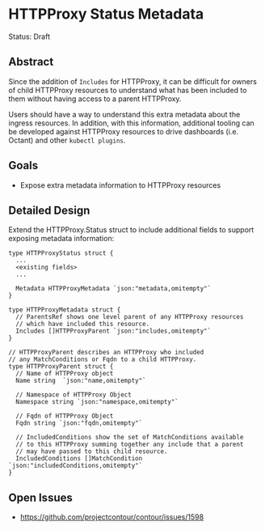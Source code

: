 # HTTPProxy Status Metadata

Status: Draft

## Abstract
Since the addition of `Includes` for HTTPProxy, it can be difficult for owners of child HTTPProxy resources to understand what has been included to them without having access to a parent HTTPProxy.
 
Users should have a way to understand this extra metadata about the ingress resources. 
In addition, with this information, additional tooling can be developed against HTTPProxy resources to drive dashboards (i.e. Octant) and other `kubectl plugins`.

## Goals
- Expose extra metadata information to HTTPProxy resources

## Detailed Design
Extend the HTTPProxy.Status struct to include additional fields to support exposing metadata information:

```
type HTTPProxyStatus struct {
  ...
  <existing fields>
  ...
  
  Metadata HTTPProxyMetadata `json:"metadata,omitempty"`
}

type HTTPProxyMetadata struct {
  // ParentsRef shows one level parent of any HTTPProxy resources 
  // which have included this resource.
  Includes []HTTPProxyParent `json:"includes,omitempty"`
}

// HTTPProxyParent describes an HTTPProxy who included
// any MatchConditions or Fqdn to a child HTTPProxy.
type HTTPProxyParent struct {
  // Name of HTTPProxy object
  Name string  `json:"name,omitempty"`

  // Namespace of HTTPProxy Object
  Namespace string `json:"namespace,omitempty"`

  // Fqdn of HTTPProxy Object
  Fqdn string `json:"fqdn,omitempty"`

  // IncludedConditions show the set of MatchConditions available 
  // to this HTTPProxy summing together any include that a parent
  // may have passed to this child resource. 
  IncludedConditions []MatchCondition  `json:"includedConditions,omitempty"`
}
``` 

## Open Issues
- https://github.com/projectcontour/contour/issues/1598
